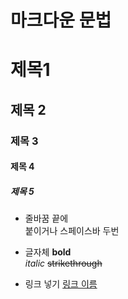 # 마크다운 문법

# 제목1
## 제목 2
### 제목 3
#### 제목 4
##### 제목 5

* 줄바꿈
끝에 <br> 붙이거나 스페이스바 두번

* 글자체
**bold**<br>
_italic_
~~strikethrough~~

* 링크 넣기
[링크 이름](www.naver.com)
